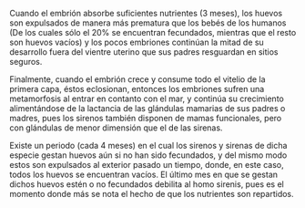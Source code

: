 Cuando el embrión absorbe suficientes nutrientes (3 meses), los huevos son expulsados de manera más prematura que los bebés de los humanos (De los cuales sólo el 20% se encuentran fecundados, mientras que el resto son huevos vacíos) y los pocos embriones continúan la mitad de su desarrollo fuera del vientre uterino que sus padres resguardan en sitios seguros.

Finalmente, cuando el embrión crece y consume todo el vitelio de la primera capa, éstos eclosionan, entonces los embriones sufren una metamorfosis al entrar en contanto con el mar, y continúa su crecimiento alimentándose de la lactancia de las glándulas mamarias de sus padres o madres, pues los sirenos también disponen de mamas funcionales, pero con glándulas de menor dimensión que el de las sirenas.

Existe un periodo (cada 4 meses) en el cual los sirenos y sirenas de dicha especie gestan huevos aún si no han sido fecundados, y del mismo modo estos son expulsados al exterior pasado un tiempo, donde, en este caso, todos los huevos se encuentran vacíos. El último mes en que se gestan dichos huevos estén o no fecundados debilita al homo sirenis, pues es el momento donde más se nota el hecho de que los nutrientes son repartidos.